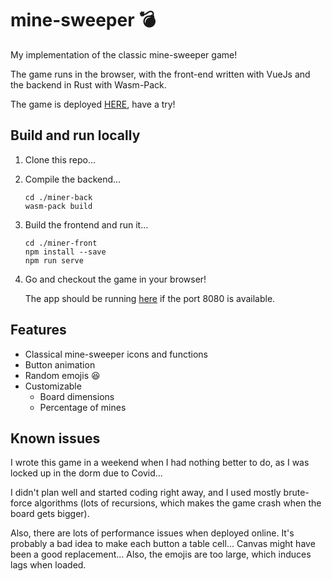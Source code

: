# mine-sweeper 💣
My implementation of the classic mine-sweeper game!

The game runs in the browser, with the front-end written with VueJs  and the backend in Rust with Wasm-Pack.

The game is deployed [HERE](https://willykidd.github.io/mine-sweeper/), have a try!

## Build and run locally

1. Clone this repo...

2. Compile the backend...

   ```shell
   cd ./miner-back
   wasm-pack build
   ```

3. Build the frontend and run it...

   ```shell
   cd ./miner-front
   npm install --save
   npm run serve
   ```

4. Go and checkout the game in your browser!

   The app should be running [here](http://localhost:8080/mine-sweeper/ ) if the port 8080 is available.

## Features

- Classical mine-sweeper icons and functions
- Button animation
- Random emojis 😆
- Customizable
  - Board dimensions
  - Percentage of mines

## Known issues

I wrote this game in a weekend when I had nothing better to do, as I was locked up in the dorm due to Covid...

I didn't plan well and started coding right away, and I used mostly brute-force algorithms (lots of recursions, which makes the game crash when the board gets bigger).

Also, there are lots of performance issues when deployed online. It's probably a bad idea to make each button a table cell... Canvas might have been a good replacement... Also, the emojis are too large, which induces lags when loaded.
